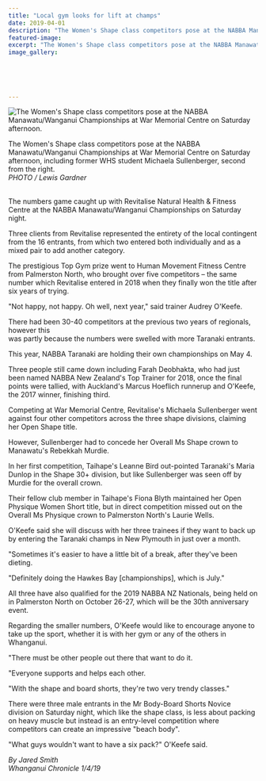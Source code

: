```yaml
---
title: "Local gym looks for lift at champs"
date: 2019-04-01
description: "The Women's Shape class competitors pose at the NABBA Manawatu/Wanganui Champs, including Michaela Sullenberger..."
featured-image: 
excerpt: "The Women's Shape class competitors pose at the NABBA Manawatu/Wanganui Championships at War Memorial Centre on Saturday afternoon, including former WHS student Michaela Sullenberger, second from the right."
image_gallery:
	
	
	
	
	
---
```


<p><span><img src="https://www.nzherald.co.nz/resizer/FVE8ExjhcL1t383EKvykquoTZxI=/620x349/smart/filters:quality(70)/arc-anglerfish-syd-prod-nzme.s3.amazonaws.com/public/MDTYIN64ENAM5PHF75G3V5KHSM.jpg" alt="The Women's Shape class competitors pose at the NABBA Manawatu/Wanganui Championships at War Memorial Centre on Saturday afternoon." /></span></p>
<p><span>The Women's Shape class competitors pose at the NABBA Manawatu/Wanganui Championships at War Memorial Centre on Saturday afternoon, including former WHS student&nbsp;<span>Michaela Sullenberger, second from the right.<br /><em>PHOTO / Lewis Gardner</em></span></span></p>
<p class="element element-paragraph"><br />The numbers game caught up with Revitalise Natural Health &amp; Fitness Centre at the NABBA Manawatu/Wanganui Championships on Saturday night.</p>
<p class="element element-paragraph">Three clients from Revitalise represented the entirety of the local contingent from the 16 entrants, from which two entered both individually and as a mixed pair to add another category.</p>
<p class="element element-paragraph">The prestigious Top Gym prize went to Human Movement Fitness Centre from Palmerston North, who brought over five competitors &ndash; the same number which Revitalise entered in 2018 when they finally won the title after six years of trying.</p>
<p class="element element-paragraph">"Not happy, not happy. Oh well, next year," said trainer Audrey O'Keefe.</p>
<p class="element element-paragraph">There had been 30-40 competitors at the previous two years of regionals, however this&nbsp;<br />was partly because the numbers were swelled with more Taranaki entrants.</p>
<p class="element element-paragraph">This year, NABBA Taranaki are holding their own championships on May 4.</p>
<p class="element element-paragraph">Three people still came down including Farah Deobhakta, who had just been named NABBA New Zealand's Top Trainer for 2018, once the final points were tallied, with Auckland's Marcus Hoeflich runnerup and O'Keefe, the 2017 winner, finishing third.</p>
<p class="element element-paragraph">Competing at War Memorial Centre, Revitalise's Michaela Sullenberger went against four other competitors across the three shape divisions, claiming her Open Shape title.</p>
<p class="element element-paragraph">However, Sullenberger had to concede her Overall Ms Shape crown to Manawatu's Rebekkah Murdie.</p>
<p class="element element-paragraph">In her first competition, Taihape's Leanne Bird out-pointed Taranaki's Maria Dunlop in the Shape 30+ division, but like Sullenberger was seen off by Murdie for the overall crown.</p>
<p class="element element-paragraph">Their fellow club member in Taihape's Fiona Blyth maintained her Open Physique Women Short title, but in direct competition missed out on the Overall Ms Physique crown to Palmerston North's Laurie Wells.</p>
<p class="element element-paragraph">O'Keefe said she will discuss with her three trainees if they want to back up by entering the Taranaki champs in New Plymouth in just over a month.</p>
<p class="element element-paragraph">"Sometimes it's easier to have a little bit of a break, after they've been dieting.</p>
<p class="element element-paragraph">"Definitely doing the Hawkes Bay [championships], which is July."</p>
<p class="element element-paragraph">All three have also qualified for the 2019 NABBA NZ Nationals, being held on in Palmerston North on October 26-27, which will be the 30th anniversary event.</p>
<p class="element element-paragraph">Regarding the smaller numbers, O'Keefe would like to encourage anyone to take up the sport, whether it is with her gym or any of the others in Whanganui.</p>
<p class="element element-paragraph">"There must be other people out there that want to do it.</p>
<p class="element element-paragraph">"Everyone supports and helps each other.</p>
<p class="element element-paragraph">"With the shape and board shorts, they're two very trendy classes."</p>
<p class="element element-paragraph">There were three male entrants in the Mr Body-Board Shorts Novice division on Saturday night, which like the shape class, is less about packing on heavy muscle but instead is an entry-level competition where competitors can create an impressive "beach body".</p>
<p class="element element-paragraph">"What guys wouldn't want to have a six pack?" O'Keefe said.</p>
<p><span><span><em>By Jared Smith<br />Whanganui Chronicle 1/4/19</em></span></span></p>

